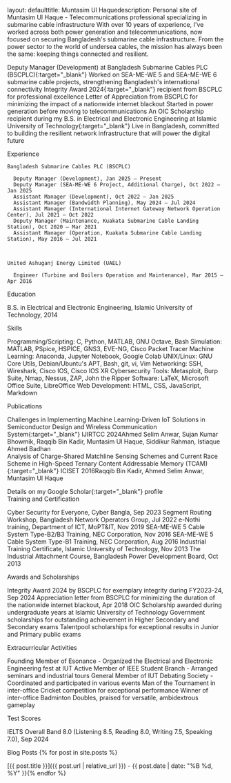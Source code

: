 
layout: defaulttitle: Muntasim Ul Haquedescription: Personal site of Muntasim Ul Haque - Telecommunications professional specializing in submarine cable infrastructure
With over 10 years of experience, I've worked across both power generation and telecommunications, now focused on securing Bangladesh's submarine cable infrastructure. From the power sector to the world of undersea cables, the mission has always been the same: keeping things connected and resilient.

Deputy Manager (Development) at Bangladesh Submarine Cables PLC (BSCPLC){:target="_blank"}
Worked on SEA-ME-WE 5 and SEA-ME-WE 6 submarine cable projects, strengthening Bangladesh's international connectivity
Integrity Award 2024{:target="_blank"} recipient from BSCPLC for professional excellence
Letter of Appreciation from BSCPLC for minimizing the impact of a nationwide internet blackout
Started in power generation before moving to telecommunications
An OIC Scholarship recipient during my B.S. in Electrical and Electronic Engineering at Islamic University of Technology{:target="_blank"}
Live in Bangladesh, committed to building the resilient network infrastructure that will power the digital future

Experience

  
    Bangladesh Submarine Cables PLC (BSCPLC)
    
      Deputy Manager (Development), Jan 2025 – Present
      Deputy Manager (SEA-ME-WE 6 Project, Additional Charge), Oct 2022 – Jan 2025
      Assistant Manager (Development), Oct 2022 – Jan 2025
      Assistant Manager (Bandwidth Planning), May 2024 – Jul 2024
      Assistant Manager (International Internet Gateway Network Operation Center), Jul 2021 – Oct 2022
      Deputy Manager (Maintenance, Kuakata Submarine Cable Landing Station), Oct 2020 – Mar 2021
      Assistant Manager (Operation, Kuakata Submarine Cable Landing Station), May 2016 – Jul 2021
    
  
  
    United Ashuganj Energy Limited (UAEL)
    
      Engineer (Turbine and Boilers Operation and Maintenance), Mar 2015 – Apr 2016
    
  


Education

B.S. in Electrical and Electronic Engineering, Islamic University of Technology, 2014

Skills

Programming/Scripting: C, Python, MATLAB, GNU Octave, Bash
Simulation: MATLAB, PSpice, HSPICE, GNS3, EVE-NG, Cisco Packet Tracer
Machine Learning: Anaconda, Jupyter Notebook, Google Colab
UNIX/Linux: GNU Core Utils, Debian/Ubuntu's APT, Bash, git, vi, Vim
Networking: SSH, Wireshark, Cisco IOS, Cisco IOS XR
Cybersecurity Tools: Metasploit, Burp Suite, Nmap, Nessus, ZAP, John the Ripper
Software: LaTeX, Microsoft Office Suite, LibreOffice
Web Development: HTML, CSS, JavaScript, Markdown

Publications

Challenges in Implementing Machine Learning-Driven IoT Solutions in Semiconductor Design and Wireless Communication System{:target="_blank"} IJIRTCC 2024Ahmed Selim Anwar, Sujan Kumar Bhowmik, Raqqib Bin Kadir, Muntasim Ul Haque, Siddikur Rahman, Istiaque Ahmed Badhan  
Analysis of Charge-Shared Matchline Sensing Schemes and Current Race Scheme in High-Speed Ternary Content Addressable Memory (TCAM){:target="_blank"} ICISET 2016Raqqib Bin Kadir, Ahmed Selim Anwar, Muntasim Ul Haque

Details on my Google Scholar{:target="_blank"} profile      
Training and Certification

Cyber Security for Everyone, Cyber Bangla, Sep 2023
Segment Routing Workshop, Bangladesh Network Operators Group, Jul 2022
e-Nothi training, Department of ICT, MoPT&IT, Nov 2019
SEA-ME-WE 5 Cable System Type-B2/B3 Training, NEC Corporation, Nov 2016
SEA-ME-WE 5 Cable System Type-B1 Training, NEC Corporation, Aug 2016
Industrial Training Certificate, Islamic University of Technology, Nov 2013
The Industrial Attachment Course, Bangladesh Power Development Board, Oct 2013

Awards and Scholarships

Integrity Award 2024 by BSCPLC for exemplary integrity during FY2023-24, Sep 2024
Appreciation letter from BSCPLC for minimizing the duration of the nationwide internet blackout, Apr 2018
OIC Scholarship awarded during undergraduate years at Islamic University of Technology
Government scholarships for outstanding achievement in Higher Secondary and Secondary exams
Talentpool scholarships for exceptional results in Junior and Primary public exams

Extracurricular Activities

Founding Member of Esonance - Organized the Electrical and Electronic Engineering fest at IUT
Active Member of IEEE Student Branch - Arranged seminars and industrial tours
General Member of IUT Debating Society - Coordinated and participated in various events
Man of the Tournament in inter-office Cricket competition for exceptional performance
Winner of inter-office Badminton Doubles, praised for versatile, ambidextrous gameplay

Test Scores

IELTS Overall Band 8.0 (Listening 8.5, Reading 8.0, Writing 7.5, Speaking 7.0), Sep 2024

Blog Posts
{% for post in site.posts %}

[{{ post.title }}]({{ post.url | relative_url }}) - {{ post.date | date: "%B %d, %Y" }}{% endfor %}
